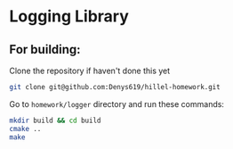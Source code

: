 # Logging Library

## For building:

Clone the repository if haven't done this yet

```bash
git clone git@github.com:Denys619/hillel-homework.git
```
Go to `homework/logger` directory and run these commands:

```bash
mkdir build && cd build
cmake ..
make
```
